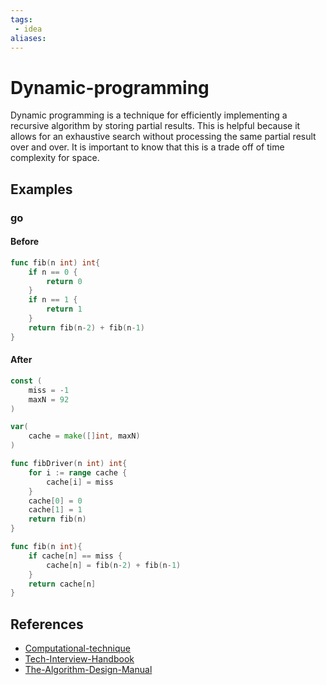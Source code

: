```yaml
---
tags:
 - idea
aliases:
---
```


# Dynamic-programming

Dynamic programming is a technique for efficiently implementing a recursive algorithm by storing partial results. This is helpful because it allows for an exhaustive search without processing the same partial result over and over. It is important to know that this is a trade off of time complexity for space.

## Examples

### go

#### Before

```go
func fib(n int) int{
	if n == 0 {
		return 0
	}
	if n == 1 {
		return 1
	}
	return fib(n-2) + fib(n-1)
}
```

#### After

```go
const (
	miss = -1
	maxN = 92
)

var(
	cache = make([]int, maxN)
)

func fibDriver(n int) int{
	for i := range cache {
		cache[i] = miss
	}
	cache[0] = 0
	cache[1] = 1
	return fib(n)
}

func fib(n int){
	if cache[n] == miss {
		cache[n] = fib(n-2) + fib(n-1)
	}
	return cache[n]
}
```

## References

- [Computational-technique](Computational-technique.md)
- [Tech-Interview-Handbook](Tech-Interview-Handbook.md)
- [The-Algorithm-Design-Manual](The-Algorithm-Design-Manual.md)
